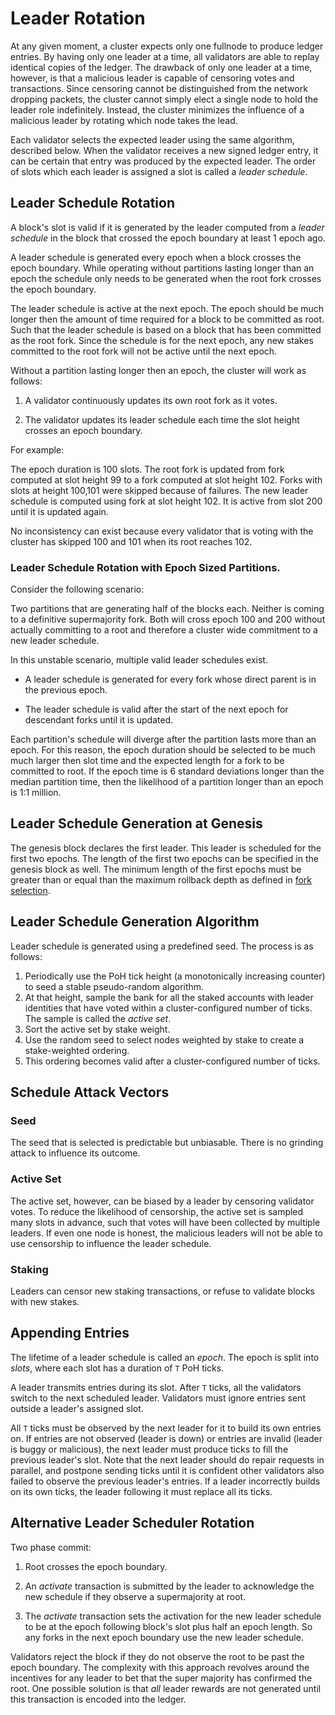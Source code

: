 # Leader Rotation

At any given moment, a cluster expects only one fullnode to produce ledger
entries. By having only one leader at a time, all validators are able to replay
identical copies of the ledger. The drawback of only one leader at a time,
however, is that a malicious leader is capable of censoring votes and
transactions. Since censoring cannot be distinguished from the network dropping
packets, the cluster cannot simply elect a single node to hold the leader role
indefinitely. Instead, the cluster minimizes the influence of a malicious
leader by rotating which node takes the lead.

Each validator selects the expected leader using the same algorithm, described
below. When the validator receives a new signed ledger entry, it can be certain
that entry was produced by the expected leader.  The order of slots which each
leader is assigned a slot is called a *leader schedule*.

## Leader Schedule Rotation

A block's slot is valid if it is generated by the leader computed from a *leader
schedule* in the block that crossed the epoch boundary at least 1 epoch ago.

A leader schedule is generated every epoch when a block crosses the epoch
boundary.  While operating without partitions lasting longer than an epoch the
schedule only needs to be generated when the root fork crosses the epoch
boundary.

The leader schedule is active at the next epoch.  The epoch should be much
longer then the amount of time required for a block to be committed as root.
Such that the leader schedule is based on a block that has been committed as the
root fork.  Since the schedule is for the next epoch, any new stakes committed
to the root fork will not be active until the next epoch.

Without a partition lasting longer then an epoch, the cluster will work as follows:

1. A validator continuously updates its own root fork as it votes.

2. The validator updates its leader schedule each time the slot height crosses
an epoch boundary.

For example:

The epoch duration is 100 slots. The root fork is updated from fork computed at
slot height 99 to a fork computed at slot height 102. Forks with slots at height
100,101 were skipped because of failures.  The new leader schedule is computed
using fork at slot height 102.  It is active from slot 200 until it is updated
again.

No inconsistency can exist because every validator that is voting with the
cluster has skipped 100 and 101 when its root reaches 102.

### Leader Schedule Rotation with Epoch Sized Partitions.

Consider the following scenario:

Two partitions that are generating half of the blocks each.  Neither is coming
to a definitive supermajority fork.  Both will cross epoch 100 and 200 without
actually committing to a root and therefore a cluster wide commitment to a new
leader schedule.

In this unstable scenario, multiple valid leader schedules exist.

* A leader schedule is generated for every fork whose direct parent is in the
previous epoch.

* The leader schedule is valid after the start of the next epoch for descendant
forks until it is updated.

Each partition's schedule will diverge after the partition lasts more than an
epoch.  For this reason, the epoch duration should be selected to be much much
larger then slot time and the expected length for a fork to be committed to
root.  If the epoch time is 6 standard deviations longer than the median
partition time, then the likelihood of a partition longer than an epoch is 1:1
million.

## Leader Schedule Generation at Genesis

The genesis block declares the first leader.  This leader is scheduled for the
first two epochs.  The length of the first two epochs can be specified in the
genesis block as well.  The minimum length of the first epochs must be greater
than or equal than the maximum rollback depth as defined in [fork
selection](fork-selection.md).

## Leader Schedule Generation Algorithm

Leader schedule is generated using a predefined seed.  The process is as follows:

1. Periodically use the PoH tick height (a monotonically increasing counter) to
   seed a stable pseudo-random algorithm.
2. At that height, sample the bank for all the staked accounts with leader
   identities that have voted within a cluster-configured number of ticks. The
   sample is called the *active set*.
3. Sort the active set by stake weight.
4. Use the random seed to select nodes weighted by stake to create a
   stake-weighted ordering.
5. This ordering becomes valid after a cluster-configured number of ticks.

## Schedule Attack Vectors

### Seed

The seed that is selected is predictable but unbiasable.  There is no grinding
attack to influence its outcome. 

### Active Set

The active set, however, can be biased by a leader by censoring validator votes.
To reduce the likelihood of censorship, the active set is sampled many slots in
advance, such that votes will have been collected by multiple leaders. If even
one node is honest, the malicious leaders will not be able to use censorship to
influence the leader schedule.

### Staking

Leaders can censor new staking transactions, or refuse to validate blocks with
new stakes.

## Appending Entries

The lifetime of a leader schedule is called an *epoch*. The epoch is split into
*slots*, where each slot has a duration of `T` PoH ticks.

A leader transmits entries during its slot.  After `T` ticks, all the
validators switch to the next scheduled leader. Validators must ignore entries
sent outside a leader's assigned slot.

All `T` ticks must be observed by the next leader for it to build its own
entries on. If entries are not observed (leader is down) or entries are invalid
(leader is buggy or malicious), the next leader must produce ticks to fill the
previous leader's slot. Note that the next leader should do repair requests in
parallel, and postpone sending ticks until it is confident other validators
also failed to observe the previous leader's entries. If a leader incorrectly
builds on its own ticks, the leader following it must replace all its ticks.

## Alternative Leader Scheduler Rotation

Two phase commit:

1. Root crosses the epoch boundary.

2. An *activate* transaction is submitted by the leader to acknowledge the new
schedule if they observe a supermajority at root.

3. The *activate* transaction sets the activation for the new leader schedule to
be at the epoch following block's slot plus half an epoch length.  So any forks in
the next epoch boundary use the new leader schedule.

Validators reject the block if they do not observe the root to be past the epoch
boundary.  The complexity with this approach revolves around the incentives for
any leader to bet that the super majority has confirmed the root.  One possible
solution is that *all* leader rewards are not generated until this transaction
is encoded into the ledger.

